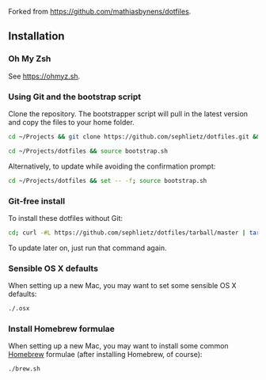 Forked from <https://github.com/mathiasbynens/dotfiles>.

## Installation

### Oh My Zsh

See <https://ohmyz.sh>.

### Using Git and the bootstrap script

Clone the repository. The bootstrapper script will pull in the latest version and copy the files to your home folder.

```bash
cd ~/Projects && git clone https://github.com/sephlietz/dotfiles.git && cd dotfiles && source bootstrap.sh
```

```bash
cd ~/Projects/dotfiles && source bootstrap.sh
```

Alternatively, to update while avoiding the confirmation prompt:

```bash
cd ~/Projects/dotfiles && set -- -f; source bootstrap.sh
```

### Git-free install

To install these dotfiles without Git:

```bash
cd; curl -#L https://github.com/sephlietz/dotfiles/tarball/master | tar -xzv --strip-components 1 --exclude={README.md,bootstrap.sh,LICENSE-MIT.txt}
```

To update later on, just run that command again.

### Sensible OS X defaults

When setting up a new Mac, you may want to set some sensible OS X defaults:

```bash
./.osx
```

### Install Homebrew formulae

When setting up a new Mac, you may want to install some common [Homebrew](http://brew.sh/) formulae (after installing Homebrew, of course):

```bash
./brew.sh
```
